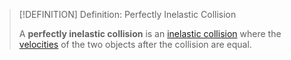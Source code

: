 >[!DEFINITION] Definition: Perfectly Inelastic Collision
>
>A **perfectly inelastic collision** is an [inelastic collision](Inelastic%20Collision.md) where the [velocities](../../Kinematics/Velocity.md) of the two objects after the collision are equal.
>